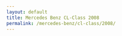 ```yaml
---
layout: default
title: Mercedes Benz CL-Class 2008
permalink: /mercedes-benz/cl-class/2008/
---
```

